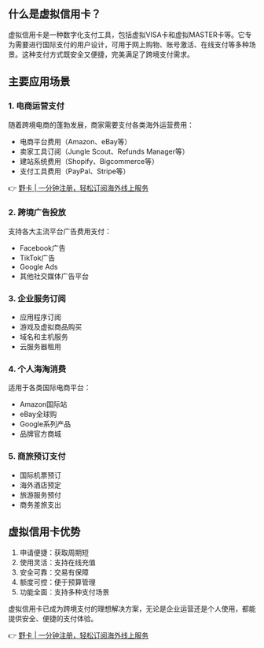 ## 什么是虚拟信用卡？

虚拟信用卡是一种数字化支付工具，包括虚拟VISA卡和虚拟MASTER卡等。它专为需要进行国际支付的用户设计，可用于网上购物、账号激活、在线支付等多种场景。这种支付方式既安全又便捷，完美满足了跨境支付需求。

## 主要应用场景

### 1. 电商运营支付

随着跨境电商的蓬勃发展，商家需要支付各类海外运营费用：
- 电商平台费用（Amazon、eBay等）
- 卖家工具订阅（Jungle Scout、Refunds Manager等）
- 建站系统费用（Shopify、Bigcommerce等）
- 支付工具费用（PayPal、Stripe等）

👉 [野卡 | 一分钟注册，轻松订阅海外线上服务](https://bit.ly/bewildcard)

### 2. 跨境广告投放

支持各大主流平台广告费用支付：
- Facebook广告
- TikTok广告
- Google Ads
- 其他社交媒体广告平台

### 3. 企业服务订阅

- 应用程序订阅
- 游戏及虚拟商品购买
- 域名和主机服务
- 云服务器租用

### 4. 个人海淘消费

适用于各类国际电商平台：
- Amazon国际站
- eBay全球购
- Google系列产品
- 品牌官方商城

### 5. 商旅预订支付

- 国际机票预订
- 海外酒店预定
- 旅游服务预付
- 商务差旅支出

## 虚拟信用卡优势

1. 申请便捷：获取周期短
2. 使用灵活：支持在线充值
3. 安全可靠：交易有保障
4. 额度可控：便于预算管理
5. 功能全面：支持多种支付场景

虚拟信用卡已成为跨境支付的理想解决方案，无论是企业运营还是个人使用，都能提供安全、便捷的支付体验。

👉 [野卡 | 一分钟注册，轻松订阅海外线上服务](https://bit.ly/bewildcard)
